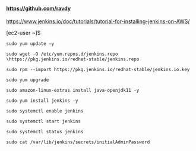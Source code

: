 #### https://github.com/ravdy
https://www.jenkins.io/doc/tutorials/tutorial-for-installing-jenkins-on-AWS/

[ec2-user ~]$
```
sudo yum update –y
```
```
sudo wget -O /etc/yum.repos.d/jenkins.repo \https://pkg.jenkins.io/redhat-stable/jenkins.repo
```
```
sudo rpm --import https://pkg.jenkins.io/redhat-stable/jenkins.io.key
```
```
sudo yum upgrade
```
```
sudo amazon-linux-extras install java-openjdk11 -y
```
```
sudo yum install jenkins -y
```
```
sudo systemctl enable jenkins
```
```
sudo systemctl start jenkins
```
```
sudo systemctl status jenkins
```
```
sudo cat /var/lib/jenkins/secrets/initialAdminPassword
```



